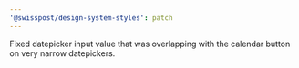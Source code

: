 ```yaml
---
'@swisspost/design-system-styles': patch
---
```


Fixed datepicker input value that was overlapping with the calendar button on very narrow datepickers.

